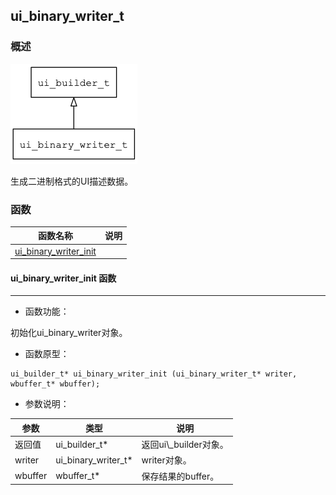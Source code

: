 ## ui\_binary\_writer\_t
### 概述
![image](images/ui_binary_writer_t_0.png)


 生成二进制格式的UI描述数据。


### 函数
<p id="ui_binary_writer_t_methods">

| 函数名称 | 说明 | 
| -------- | ------------ | 
| <a href="#ui_binary_writer_t_ui_binary_writer_init">ui\_binary\_writer\_init</a> |  |
#### ui\_binary\_writer\_init 函数
-----------------------

* 函数功能：

> <p id="ui_binary_writer_t_ui_binary_writer_init">
 初始化ui\_binary\_writer对象。





* 函数原型：

```
ui_builder_t* ui_binary_writer_init (ui_binary_writer_t* writer, wbuffer_t* wbuffer);
```

* 参数说明：

| 参数 | 类型 | 说明 |
| -------- | ----- | --------- |
| 返回值 | ui\_builder\_t* | 返回ui\\_builder对象。 |
| writer | ui\_binary\_writer\_t* | writer对象。 |
| wbuffer | wbuffer\_t* | 保存结果的buffer。 |
